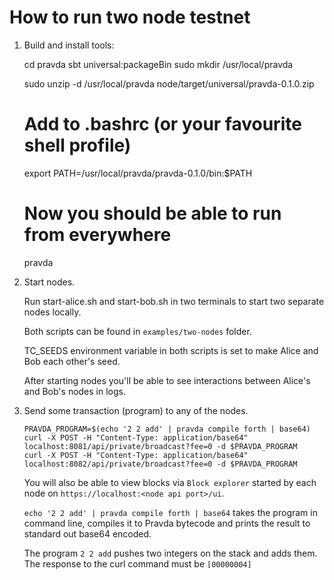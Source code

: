 # How to run two node testnet

1. Build and install tools:

	cd pravda
	sbt universal:packageBin
	sudo mkdir /usr/local/pravda

	sudo unzip -d /usr/local/pravda node/target/universal/pravda-0.1.0.zip

	# Add to .bashrc (or your favourite shell profile)
	export PATH=/usr/local/pravda/pravda-0.1.0/bin:$PATH

	# Now you should be able to run from everywhere
	pravda

2. Start nodes.

	Run start-alice.sh and start-bob.sh in two terminals to start
	two separate nodes locally.

	Both scripts can be found in `examples/two-nodes` folder.

	TC_SEEDS environment variable in both scripts is set to make Alice and Bob
	each other's seed.

	After starting nodes you'll be able to see interactions between Alice's and
	Bob's nodes in logs.

3. Send some transaction (program) to any of the nodes.
	```
	PRAVDA_PROGRAM=$(echo '2 2 add' | pravda compile forth | base64)
	curl -X POST -H "Content-Type: application/base64" localhost:8081/api/private/broadcast?fee=0 -d $PRAVDA_PROGRAM
	curl -X POST -H "Content-Type: application/base64" localhost:8082/api/private/broadcast?fee=0 -d $PRAVDA_PROGRAM
	```

	You will also be able to view blocks via `Block explorer` started by each
	node on `https://localhost:<node api port>/ui`.

	`echo '2 2 add' | pravda compile forth | base64` takes the program in command line, compiles it to
	Pravda bytecode and prints the result to standard out base64 encoded.

	The program `2 2 add` pushes two integers on the stack and adds them. The
	response to the curl command must be `[00000004]`

